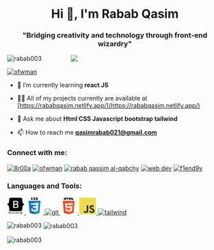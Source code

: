 <h1 align="center">Hi 👋, I'm Rabab Qasim</h1>
<h3 align="center">"Bridging creativity and technology through front-end wizardry"</h3>
<img align="right" width="355" src="https://cdna.artstation.com/p/assets/images/images/042/631/286/original/bryan-rodriguez-belchibia-1-rightspeed.gif?1635037562">
<p align="left"> <img src="https://komarev.com/ghpvc/?username=rabab003&label=Profile%20views&color=0e75b6&style=flat" alt="rabab003" /> </p>

<p align="left"> <a href="https://twitter.com/ofwman" target="blank"><img src="https://img.shields.io/twitter/follow/ofwman?logo=twitter&style=for-the-badge" alt="ofwman" /></a> </p>

- 🌱 I’m currently learning **react JS**

- 👨‍💻 All of my projects currently are available at [https://rababqasim.netlify.app/](https://rababqasim.netlify.app/)

- 💬 Ask me about **Html CSS Javascript bootstrap tailwind**

- 📫 How to reach me **qasimrabab021@gmail.com**

<h3 align="left">Connect with me:</h3>
<p align="left">
<a href="https://codepen.io/8r00a" target="blank"><img align="center" src="https://raw.githubusercontent.com/rahuldkjain/github-profile-readme-generator/master/src/images/icons/Social/codepen.svg" alt="8r00a" height="30" width="40" /></a>
<a href="https://twitter.com/ofwman" target="blank"><img align="center" src="https://raw.githubusercontent.com/rahuldkjain/github-profile-readme-generator/master/src/images/icons/Social/twitter.svg" alt="ofwman" height="30" width="40" /></a>
<a href="https://linkedin.com/in/rabab qassim al-qabchy" target="blank"><img align="center" src="https://raw.githubusercontent.com/rahuldkjain/github-profile-readme-generator/master/src/images/icons/Social/linked-in-alt.svg" alt="rabab qassim al-qabchy" height="30" width="40" /></a>
<a href="https://fb.com/web dev" target="blank"><img align="center" src="https://raw.githubusercontent.com/rahuldkjain/github-profile-readme-generator/master/src/images/icons/Social/facebook.svg" alt="web dev" height="30" width="40" /></a>
<a href="https://instagram.com/f1end9v" target="blank"><img align="center" src="https://raw.githubusercontent.com/rahuldkjain/github-profile-readme-generator/master/src/images/icons/Social/instagram.svg" alt="f1end9v" height="30" width="40" /></a>
</p>

<h3 align="left">Languages and Tools:</h3>
<p align="left"> <a href="https://getbootstrap.com" target="_blank" rel="noreferrer"> <img src="https://raw.githubusercontent.com/devicons/devicon/master/icons/bootstrap/bootstrap-plain-wordmark.svg" alt="bootstrap" width="40" height="40"/> </a> <a href="https://www.w3schools.com/css/" target="_blank" rel="noreferrer"> <img src="https://raw.githubusercontent.com/devicons/devicon/master/icons/css3/css3-original-wordmark.svg" alt="css3" width="40" height="40"/> </a> <a href="https://git-scm.com/" target="_blank" rel="noreferrer"> <img src="https://www.vectorlogo.zone/logos/git-scm/git-scm-icon.svg" alt="git" width="40" height="40"/> </a> <a href="https://www.w3.org/html/" target="_blank" rel="noreferrer"> <img src="https://raw.githubusercontent.com/devicons/devicon/master/icons/html5/html5-original-wordmark.svg" alt="html5" width="40" height="40"/> </a> <a href="https://developer.mozilla.org/en-US/docs/Web/JavaScript" target="_blank" rel="noreferrer"> <img src="https://raw.githubusercontent.com/devicons/devicon/master/icons/javascript/javascript-original.svg" alt="javascript" width="40" height="40"/> </a> <a href="https://tailwindcss.com/" target="_blank" rel="noreferrer"> <img src="https://www.vectorlogo.zone/logos/tailwindcss/tailwindcss-icon.svg" alt="tailwind" width="40" height="40"/> </a> </p>

<p><img align="left" src="https://github-readme-stats.vercel.app/api/top-langs?username=rabab003&show_icons=true&locale=en&layout=compact" alt="rabab003" /></p>

<p>&nbsp;<img align="center" src="https://github-readme-stats.vercel.app/api?username=rabab003&show_icons=true&locale=en" alt="rabab003" /></p>

<p><img align="center" src="https://github-readme-streak-stats.herokuapp.com/?user=rabab003&" alt="rabab003" /></p>

